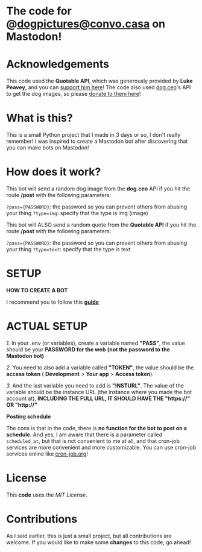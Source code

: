 # The code for @dogpictures@convo.casa on Mastodon!

# Acknowledgements
This code used the **Quotable API**, which was generously provided by **Luke Peavey**, and you can [support him here](https://github.com/sponsors/lukePeavey)!
The code also used [dog.ceo](https://dog.ceo/dog-api)'s API to get the dog images, so please [donate to them here](https://paypal.me/dogapi)!

# What is this?
This is a small Python project that I made in 3 days or so, I don't really remember! I was inspired to create a Mastodon bot after discovering that you can make bots on Mastodon! 

# How does it work?
This bot will send a random dog image from the **dog.ceo** API if you hit the route **/post** with the following parameters:

``?pass={PASSWORD}``: the password so you can prevent others from abusing your thing
``?type=img``: specify that the type is img (image)

This bot will ALSO send a random quote from the **Quotable API** if you hit the route **/post** with the following parameters:

``?pass={PASSWORD}``: the password so you can prevent others from abusing your thing
``?type=text``: specify that the type is text

# SETUP

**HOW TO CREATE A BOT**

I recommend you to follow this **[guide](https://dev.to/botwiki/introduction-to-mastodon-bots-hfn)**

# ACTUAL SETUP
*1.* In your .env (or variables), create a variable named **"PASS"**, the value should be your **PASSWORD for the web** **(not the password to the Mastodon bot)**

*2.* You need to also add a variable called **"TOKEN"**, the value should be the **access token** ( **Development** > **Your app** > **Access token**).

*3.* And the last variable you need to add is **"INSTURL"**. The value of the variable should be the instance URL (the instance where you made the bot account at), **INCLUDING THE FULL URL, IT SHOULD HAVE THE "https://" OR "http://"**

**Posting schedule**

The cons is that in the code, there is **no function for the bot to post on a schedule**. And yes, I am aware that there is a parameter called ``scheduled_at``, but that is not convenient to me at all, and that cron-job services are more convenient and more customizable. You can use cron-job services online like [cron-job.org](console.cron-job.org)! 

# License
This **code** uses the *MIT License*.

# Contributions
As I said earlier, this is just a small project, but all contributions are welcome. If you would like to make some **changes** to this code, go ahead!
